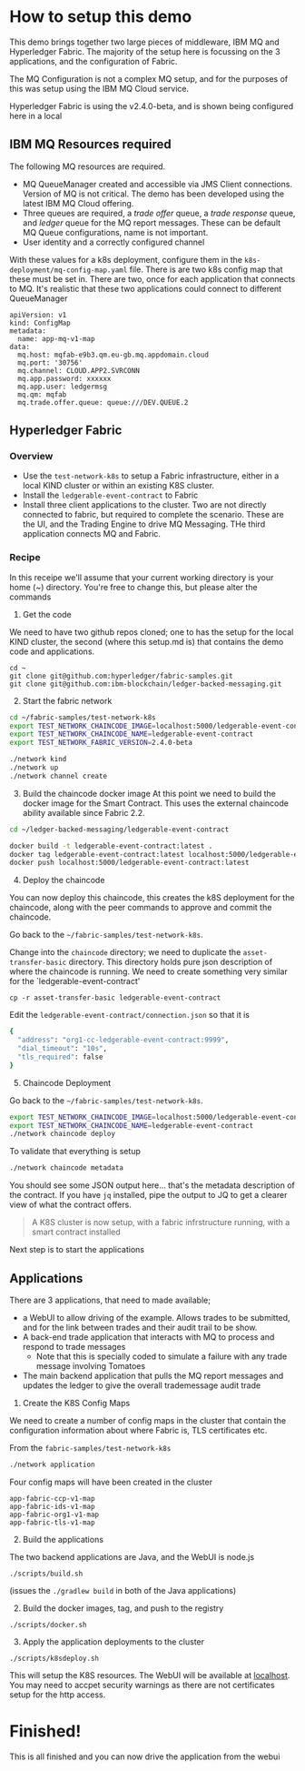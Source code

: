 # How to setup this demo

This demo brings together two large pieces of middleware, IBM MQ and Hyperledger Fabric.
The majority of the setup here is focussing on the 3 applications, and the configuration of Fabric. 

The MQ Configuration is not a complex MQ setup, and for the purposes of this was setup using the IBM MQ Cloud service.

Hyperledger Fabric is using the v2.4.0-beta, and is shown being configured here in a local 

## IBM MQ Resources required

The following MQ resources are required.

- MQ QueueManager created and accessible via JMS Client connections. Version of MQ is not critical. The demo has been developed using the latest IBM MQ Cloud offering.
- Three queues are required, a *trade offer* queue, a *trade response* queue, and *ledger* queue for the MQ report messages. These can be default MQ Queue configurations, name is not important.
- User identity and a correctly configured channel

With these values for a k8s deployment, configure them in the `k8s-deployment/mq-config-map.yaml` file. There is are two k8s config map that these must be set in.  There are two, once for each application that connects to MQ.  It's realistic that these two applications could connect to different QueueManager

```
apiVersion: v1
kind: ConfigMap
metadata:
  name: app-mq-v1-map
data:
  mq.host: mqfab-e9b3.qm.eu-gb.mq.appdomain.cloud
  mq.port: '30756'
  mq.channel: CLOUD.APP2.SVRCONN
  mq.app.password: xxxxxx
  mq.app.user: ledgermsg
  mq.qm: mqfab
  mq.trade.offer.queue: queue:///DEV.QUEUE.2
```

## Hyperledger Fabric

### Overview

- Use the `test-network-k8s` to setup a Fabric infrastructure, either in a local KIND cluster or within an existing K8S cluster. 
- Install the `ledgerable-event-contract` to Fabric
- Install three client applications to the cluster. Two are not directly connected to fabric, but required to complete the scenario. These are the UI, and the Trading Engine to drive MQ Messaging.  THe third application connects MQ and Fabric.

### Recipe

In this receipe we'll assume that your current working directory is your home (~) directory. You're free to change this, but please alter the commands 

1. Get the code

We need to have two github repos cloned; one to has the setup for the local KIND cluster, the second (where this setup.md is) that contains the demo code and applications.

```
cd ~
git clone git@github.com:hyperledger/fabric-samples.git
git clone git@github.com:ibm-blockchain/ledger-backed-messaging.git
```

2. Start the fabric network

```bash
cd ~/fabric-samples/test-network-k8s
export TEST_NETWORK_CHAINCODE_IMAGE=localhost:5000/ledgerable-event-contract:latest
export TEST_NETWORK_CHAINCODE_NAME=ledgerable-event-contract
export TEST_NETWORK_FABRIC_VERSION=2.4.0-beta

./network kind
./network up
./network channel create
```

3. Build the chaincode docker image
At this point we need to build the docker image for the Smart Contract. This uses the external chaincode ability available since Fabric 2.2.

```bash
cd ~/ledger-backed-messaging/ledgerable-event-contract

docker build -t ledgerable-event-contract:latest .
docker tag ledgerable-event-contract:latest localhost:5000/ledgerable-event-contract:latest
docker push localhost:5000/ledgerable-event-contract:latest
```

4. Deploy the chaincode

You can now deploy this chaincode, this creates the k8S deployment for the chaincode, along with the peer commands to approve and commit the chaincode.

Go back to the `~/fabric-samples/test-network-k8s`.  

Change into the `chaincode` directory; we need to duplicate the `asset-transfer-basic` directory. This directory holds pure json description of where the chaincode is running. We need to create something very similar for the `ledgerable-event-contract'

```
cp -r asset-transfer-basic ledgerable-event-contract
```

Edit the `ledgerable-event-contract/connection.json` so that it is 

```bash
{
  "address": "org1-cc-ledgerable-event-contract:9999",
  "dial_timeout": "10s",
  "tls_required": false
}
```

5. Chaincode Deployment

Go back to the `~/fabric-samples/test-network-k8s`.  

``` bash
export TEST_NETWORK_CHAINCODE_IMAGE=localhost:5000/ledgerable-event-contract:latest
export TEST_NETWORK_CHAINCODE_NAME=ledgerable-event-contract
./network chaincode deploy
```

To validate that everything is setup

```bash
./network chaincode metadata
```

You should see some JSON output here... that's the metadata description of the contract.
If you have `jq` installed, pipe the output to JQ to get a clearer view of what the contract offers.

> A K8S cluster is now setup, with a fabric infrstructure running, with a smart contract installed

Next step is to start the applications

## Applications

There are 3 applications, that need to made available;

- a WebUI to allow driving of the example. Allows trades to be submitted, and for the link between trades and their audit trail to be show.
- A back-end trade application that interacts with MQ to process and respond to trade messages
  - Note that this is specially coded to simulate a failure with any trade message involving Tomatoes
- The main backend application that pulls the MQ report messages and updates the ledger to give the overall trademessage audit trade


1. Create the K8S Config Maps

We need to create a number of config maps in the cluster that contain the configuration information about where Fabric is, TLS certificates etc. 

From the `fabric-samples/test-network-k8s`

```bash
./network application
```

Four config maps will have been created in the cluster
```
app-fabric-ccp-v1-map    
app-fabric-ids-v1-map    
app-fabric-org1-v1-map   
app-fabric-tls-v1-map
```

2. Build the applications

The two backend applications are Java, and the WebUI is node.js

```
./scripts/build.sh
```
(issues the `./gradlew build` in both of the Java applications)

2) Build the docker images, tag, and push to the registry

```
./scripts/docker.sh
```

3) Apply the application deployments to the cluster

```
./scripts/k8sdeploy.sh
```

This will setup the K8S resources.  The WebUI will be available at [localhost](https://localhost).  You may need to accpet security warnings as there are not certificates setup for the http access.  


# Finished!
This is all finished and you can now drive the application from the webui
